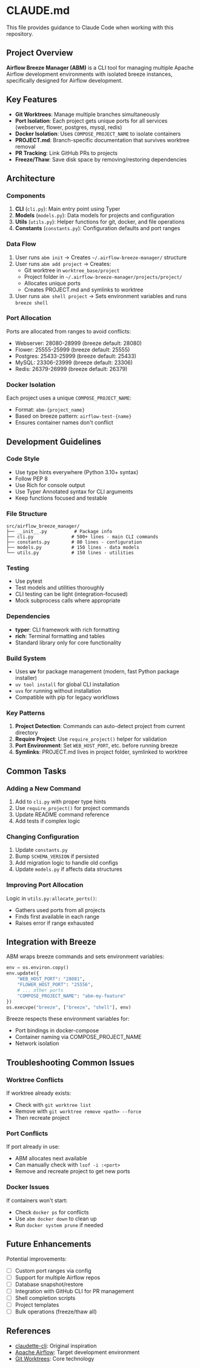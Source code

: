 # CLAUDE.md

This file provides guidance to Claude Code when working with this repository.

## Project Overview

**Airflow Breeze Manager (ABM)** is a CLI tool for managing multiple Apache Airflow development environments with isolated breeze instances, specifically designed for Airflow development.

## Key Features

- **Git Worktrees**: Manage multiple branches simultaneously
- **Port Isolation**: Each project gets unique ports for all services (webserver, flower, postgres, mysql, redis)
- **Docker Isolation**: Uses `COMPOSE_PROJECT_NAME` to isolate containers
- **PROJECT.md**: Branch-specific documentation that survives worktree removal
- **PR Tracking**: Link GitHub PRs to projects
- **Freeze/Thaw**: Save disk space by removing/restoring dependencies

## Architecture

### Components

1. **CLI** (`cli.py`): Main entry point using Typer
2. **Models** (`models.py`): Data models for projects and configuration
3. **Utils** (`utils.py`): Helper functions for git, docker, and file operations
4. **Constants** (`constants.py`): Configuration defaults and port ranges

### Data Flow

1. User runs `abm init` → Creates `~/.airflow-breeze-manager/` structure
2. User runs `abm add project` → Creates:
   - Git worktree in `worktree_base/project`
   - Project folder in `~/.airflow-breeze-manager/projects/project/`
   - Allocates unique ports
   - Creates PROJECT.md and symlinks to worktree
3. User runs `abm shell project` → Sets environment variables and runs `breeze shell`

### Port Allocation

Ports are allocated from ranges to avoid conflicts:
- Webserver: 28080-28999 (breeze default: 28080)
- Flower: 25555-25999 (breeze default: 25555)
- Postgres: 25433-25999 (breeze default: 25433)
- MySQL: 23306-23999 (breeze default: 23306)
- Redis: 26379-26999 (breeze default: 26379)

### Docker Isolation

Each project uses a unique `COMPOSE_PROJECT_NAME`:
- Format: `abm-{project_name}`
- Based on breeze pattern: `airflow-test-{name}`
- Ensures container names don't conflict

## Development Guidelines

### Code Style

- Use type hints everywhere (Python 3.10+ syntax)
- Follow PEP 8
- Use Rich for console output
- Use Typer Annotated syntax for CLI arguments
- Keep functions focused and testable

### File Structure

```
src/airflow_breeze_manager/
├── __init__.py          # Package info
├── cli.py              # 500+ lines - main CLI commands
├── constants.py        # 80 lines - configuration
├── models.py           # 150 lines - data models
└── utils.py            # 150 lines - utilities
```

### Testing

- Use pytest
- Test models and utilities thoroughly
- CLI testing can be light (integration-focused)
- Mock subprocess calls where appropriate

### Dependencies

- **typer**: CLI framework with rich formatting
- **rich**: Terminal formatting and tables
- Standard library only for core functionality

### Build System

- Uses **uv** for package management (modern, fast Python package installer)
- `uv tool install` for global CLI installation
- `uvx` for running without installation
- Compatible with pip for legacy workflows

### Key Patterns

1. **Project Detection**: Commands can auto-detect project from current directory
2. **Require Project**: Use `require_project()` helper for validation
3. **Port Environment**: Set `WEB_HOST_PORT`, etc. before running breeze
4. **Symlinks**: PROJECT.md lives in project folder, symlinked to worktree

## Common Tasks

### Adding a New Command

1. Add to `cli.py` with proper type hints
2. Use `require_project()` for project commands
3. Update README command reference
4. Add tests if complex logic

### Changing Configuration

1. Update `constants.py`
2. Bump `SCHEMA_VERSION` if persisted
3. Add migration logic to handle old configs
4. Update `models.py` if affects data structures

### Improving Port Allocation

Logic in `utils.py:allocate_ports()`:
- Gathers used ports from all projects
- Finds first available in each range
- Raises error if range exhausted

## Integration with Breeze

ABM wraps breeze commands and sets environment variables:

```python
env = os.environ.copy()
env.update({
    "WEB_HOST_PORT": "28081",
    "FLOWER_HOST_PORT": "25556",
    # ... other ports
    "COMPOSE_PROJECT_NAME": "abm-my-feature"
})
os.execvpe("breeze", ["breeze", "shell"], env)
```

Breeze respects these environment variables for:
- Port bindings in docker-compose
- Container naming via COMPOSE_PROJECT_NAME
- Network isolation

## Troubleshooting Common Issues

### Worktree Conflicts

If worktree already exists:
- Check with `git worktree list`
- Remove with `git worktree remove <path> --force`
- Then recreate project

### Port Conflicts

If port already in use:
- ABM allocates next available
- Can manually check with `lsof -i :<port>`
- Remove and recreate project to get new ports

### Docker Issues

If containers won't start:
- Check `docker ps` for conflicts
- Use `abm docker down` to clean up
- Run `docker system prune` if needed

## Future Enhancements

Potential improvements:
- [ ] Custom port ranges via config
- [ ] Support for multiple Airflow repos
- [ ] Database snapshot/restore
- [ ] Integration with GitHub CLI for PR management
- [ ] Shell completion scripts
- [ ] Project templates
- [ ] Bulk operations (freeze/thaw all)

## References

- [claudette-cli](https://github.com/mistercrunch/claudette-cli): Original inspiration
- [Apache Airflow](https://github.com/apache/airflow): Target development environment
- [Git Worktrees](https://git-scm.com/docs/git-worktree): Core technology
